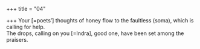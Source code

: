 +++
title = "04"

+++
Your [=poets’] thoughts of honey flow to the faultless (soma), which is  calling for help.  
The drops, calling on you [=Indra], good one, have been set among the  praisers.  